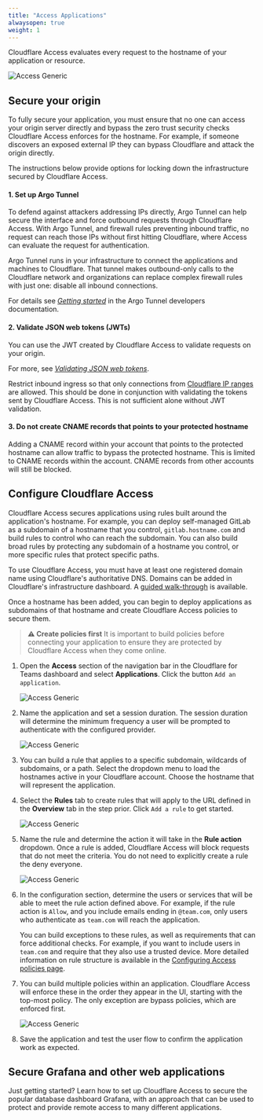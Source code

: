 ```yaml
---
title: "Access Applications"
alwaysopen: true
weight: 1
---
```


Cloudflare Access evaluates every request to the hostname of your application or resource.

![Access Generic](../static/summary/network-diagram.png)

## Secure your origin

To fully secure your application, you must ensure that no one can access your origin server directly and bypass the zero trust security checks Cloudflare Access enforces for the hostname. For example, if someone discovers an exposed external IP they can bypass Cloudflare and attack the origin directly.

The instructions below provide options for locking down the infrastructure secured by Cloudflare Access.

#### 1. Set up Argo Tunnel
To defend against attackers addressing IPs directly, Argo Tunnel can help secure the interface and force outbound requests through Cloudflare Access. With Argo Tunnel, and firewall rules preventing inbound traffic, no request can reach those IPs without first hitting Cloudflare, where Access can evaluate the request for authentication.

Argo Tunnel runs in your infrastructure to connect the applications and machines to Cloudflare. That tunnel makes outbound-only calls to the Cloudflare network and organizations can replace complex firewall rules with just one: disable all inbound connections.

For details see _[Getting started](https://developers.cloudflare.com/argo-tunnel/quickstart/)_ in the Argo Tunnel developers documentation.

#### 2. Validate JSON web tokens (JWTs)

You can use the JWT created by Cloudflare Access to validate requests on your origin.

For more, see [_Validating JSON web tokens_](https://developers.cloudflare.com/access/setting-up-access/validate-jwt-tokens/).

Restrict inbound ingress so that only connections from [Cloudflare IP ranges](https://www.cloudflare.com/ips/) are allowed. This should be done in conjunction with validating the tokens sent by Cloudflare Access. This is not sufficient alone without JWT validation.

#### 3. Do not create CNAME records that points to your protected hostname
Adding a CNAME record within your account that points to the protected hostname can allow traffic to bypass the protected hostname. This is limited to CNAME records within the account. CNAME records from other accounts will still be blocked.

## Configure Cloudflare Access

Cloudflare Access secures applications using rules built around the application's hostname. For example, you can deploy self-managed GitLab as a subdomain of a hostname that you control, `gitlab.hostname.com` and build rules to control who can reach the subdomain. You can also build broad rules by protecting any subdomain of a hostname you control, or more specific rules that protect specific paths.

To use Cloudflare Access, you must have at least one registered domain name using Cloudflare's authoritative DNS. Domains can be added in Cloudflare's infrastructure dashboard. A [guided walk-through](https://developers.cloudflare.com/access/videos/using-cloudflare/) is available.

Once a hostname has been added, you can begin to deploy applications as subdomains of that hostname and create Cloudflare Access policies to secure them.

> **⚠️ Create policies first** It is important to build policies before connecting your application to ensure they are protected by Cloudflare Access when they come online.

1. Open the **Access** section of the navigation bar in the Cloudflare for Teams dashboard and select **Applications**. Click the button `Add an application`.

    ![Access Generic](../static/apps/apps-home.png)

1. Name the application and set a session duration. The session duration will determine the minimum frequency a user will be prompted to authenticate with the configured provider.

    ![Access Generic](../static/apps/app-name.png)

1. You can build a rule that applies to a specific subdomain, wildcards of subdomains, or a path. Select the dropdown menu to load the hostnames active in your Cloudflare account. Choose the hostname that will represent the application.

1. Select the **Rules** tab to create rules that will apply to the URL defined in the **Overview** tab in the step prior. Click `Add a rule` to get started.

    ![Access Generic](../static/apps/no-rule.png)

1. Name the rule and determine the action it will take in the **Rule action** dropdown. Once a rule is added, Cloudflare Access will block requests that do not meet the criteria. You do not need to explicitly create a rule the deny everyone.

    ![Access Generic](../static/apps/build-rule.png)

1. In the configuration section, determine the users or services that will be able to meet the rule action defined above. For example, if the rule action is `Allow`, and you include emails ending in `@team.com`, only users who authenticate as `team.com` will reach the application.

    You can build exceptions to these rules, as well as requirements that can force additional checks. For example, if you want to include users in `team.com` and require that they also use a trusted device. More detailed information on rule structure is available in the [Configuring Access policies page](https://developers.cloudflare.com/access/setting-up-access/configuring-access-policies/).

1. You can build multiple policies within an application. Cloudflare Access will enforce these in the order they appear in the UI, starting with the top-most policy. The only exception are bypass policies, which are enforced first.

    ![Access Generic](../static/apps/multi-rule.png)

1. Save the application and test the user flow to confirm the application work as expected.

## Secure Grafana and other web applications

Just getting started? Learn how to set up Cloudflare Access to secure the popular database dashboard Grafana, with an approach that can be used to protect and provide remote access to many different applications. 

<stream src="31a370fb4aac62a4f59a4b70b5aa3355" controls></stream>
<script data-cfasync="false" defer type="text/javascript" src="https://embed.videodelivery.net/embed/r4xu.fla9.latest.js?video=31a370fb4aac62a4f59a4b70b5aa3355"></script>
